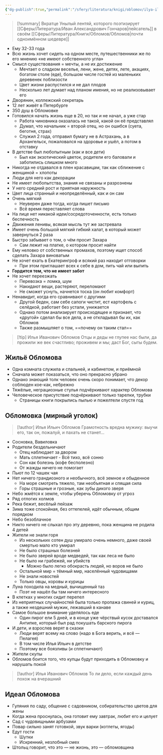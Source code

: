 ```yaml
---
{"dg-publish":true,"permalink":"/sfery/literatura/knigi/oblomov/ilya-ilich-oblomov/","tags":["book"]}
---
```


> [!summary] Вкратце
> Унылый лентяй, которого поэтизирует [[Сферы/Литература/Иван Александрович Гончаров\|пейсатель]] в своём [[Сферы/Литература/Книги/Обломов/Обломов\|почти одноимённом шедевре]]
- Ему 32-33 года
- Всю жизнь хочет сидеть на одном месте, путешественники же по его мнению «не имеют собственного угла»
- Смысл существования = мечты, а не их достижение
    - Мечтает о сладком веселье, лени, жене, детях, лете, акациях, богатом столе (еде), большом числе гостей из маленьких деревенек поблизости 
	- Цвет жизни распустился и не дал плодов 
	- Несколько лет думает над планом имения, но не реализовывает его
- Дворянин, коллежский секретарь
- 12 лет живёт в Петербурге
- 350 душ в Обломовке
- Готовился начать жизнь еще в 20, но так и не начал, а уже стар
	- Работа чиновника оказалась не такой, какой он её представлял
	- Думал, что начальник = второй отец, но он ошибся (суета, беготня, страх)
	- Служил 2 года, отправил бумагу не в Астрахань, а в Архангельск, пожаловался на здоровье и ушёл, а потом в отставку
- В детстве был любопытным (как и все дети)
    - Был как экзотический цветок, родители его баловали и заботились слишком много 
- Никогда не отдавался в плен красавицам, так как сближение с женщиной = хлопоты
- Люди для него как декорации
- Не имеет любопытства, знания не связаны и разрознены
- У него средний рост и приятная наружность
- Цвет лица странный и неопределённый, как и он сам
- Очень мягкий 
    - Неуверен даже тогда, когда пишет письмо
    - Всё время переставляет слова 
- На лице нет никакой идеи/сосредоточенности, есть только беспечность
- Движения ленивы, всякая мысль тут же застревала
- Имеет очень большой мягкий гибкий халат, в который может завернуться 2 раза
- Быстро забывает о том, о чём просит Захара
	- Сам лежит на платке, о котором просит найти 
- Ему неловко от собственных промахов, поэтому ищет способ сделать Захара виноватым
- Не хочет ехать в Екатерингроф и всякий раз находит отговорки
	- При этом приглашает всех к себе в дом, пить чай или выпить 
- **Гордится тем, что не имеет забот**
- Не хочет переезжать 
    - Перевозка = ломка, шум
    - Накидают вещи, растеряют, переломают
    - Не сможет уснуть, начнется тоска (он любит комфорт)
- Ненавидит, когда его сравнивают с другими 
    - Другой беден, сам себе сапоги чистит, ест картофель с селёдкой, работает без устали, унижается 
    - Однако потом анализирует происходящее и признает, что «другой» сделал бы все дела, а не откладывал бы их, как Обломов 
    - Также размышляет о том, ==почему он таким стал== 
> [!tip] Илья Иванович Обломов
> Отцы и деды не глупее нас были, да прожили же век счастливо; проживем и мы; даст Бог, сыты будем.
## Жильё Обломова
- Одна комната служила и спальней, и кабинетом, и приёмной
- Сначала может показаться, что оно прекрасно убрано
- Однако знающий толк человек очень скоро понимает, что декор соблюден кое-как, небрежно
- Тяжёлые, неграциозные стулья подчёркивают характер Обломова
- Человеческое присутствие подчёркивают только тарелки, трубки
	- Страницы книги покрылись пылью и пожелтели спустя год
## Обломовка (мирный уголок)
> [!author] Илья Ильич Обломов 
> Грамотность вредна мужику: выучи его, так он, пожалуй, и пахать не станет…
- Сосновка, Вавиловка 
- Родители бездельничают
    - Отец наблюдает за двором
    - Мать сплетничает
- Всё тихо, всё сонно
    - Сон как болезнь (кофе бесполезно)
    - От жажды ничего не помогает
- Пьют по 12 чашек чая
- Нет ничего грандиозного и необычного, всё земное и обыденное
	- На море смотреть тяжело, там необъятная и спящая сила
	- Горы страшные и грозные, как зубы дикого зверя
- Небо жмётся к земле, чтобы уберечь Обломовку от угроз
- Ряд отлогих холмов
- Река бежит, весёлый пейзаж 
- Зима тоже спокойная, без оттепелей, идёт обычным, общим порядком 
- Небо безоблачное 
- Никто ничего не слыхал про эту деревню, пока женщина не родила 4 детей
- Жители не знали горя
	- Из нескольких сотен душ умирало очень немного, даже своей смертью мало кто умирал
	- Не было страшных болезней
	- Не было зверей вроде медведей, так как леса не было
	- Не было ни грабежей, ни убийств
		- Можно было легко обокрасть людей, но воров не было
	- Остальной мир = тёмный мир, населённый чудовищами
	- Не знали новостей
	- Только овцы, коровы и курицы
- Луна походила на медный, вычищенный таз 
	- Поэт не нашёл бы там ничего интересного
- В клетках у многих сидит перепел 
- Из неприятных случайностей была только пропажа свиней и куриц, а также нездешний мужик, лежавший в канаве 
- Самое большое внимание уделялось еде
	- Один пирог ели 5 дней, и в конце уже чёрствый кусок доставался Антипке, который был рад покушать барского пирога
- И дети, и взрослев верят в сказки
    - Люди верят всему на слово (надо в Бога верить, и всё — Пелагея)
    - В том числе Илья Ильич в детстве 
    - Поэтому все боязливы (и сплетничают)
- Жители скупы 
- Обломов боится того, что купцы будут приходить в Обломовку и нарушать покой

> [!author] Илья Иванович Обломов 
> То ли дело, если каждый день похож на вчерашний  
## Идеал Обломова
- Гуляния по саду, общение с садовником, собирательство цветов для жены
- Когда жена проснулась, она готовит ему завтрак, любит его и целует  
- Сад с чудовищными арбузами 
- Повар сильно занят готовкой, звук варки (котлеты, ягоды)
- Едут гости 
    - Шутки
    - Искренний, незлобный смех
- Штольц говорит, что это — не жизнь, это — обломовщина